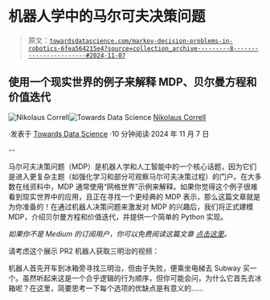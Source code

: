 # 机器人学中的马尔可夫决策问题

> 原文：[`towardsdatascience.com/markov-decision-problems-in-robotics-6fea564215e4?source=collection_archive---------8-----------------------#2024-11-07`](https://towardsdatascience.com/markov-decision-problems-in-robotics-6fea564215e4?source=collection_archive---------8-----------------------#2024-11-07)

## 使用一个现实世界的例子来解释 MDP、贝尔曼方程和价值迭代

[](https://medium.com/@nikolaus.correll?source=post_page---byline--6fea564215e4--------------------------------)![Nikolaus Correll](https://medium.com/@nikolaus.correll?source=post_page---byline--6fea564215e4--------------------------------)[](https://towardsdatascience.com/?source=post_page---byline--6fea564215e4--------------------------------)![Towards Data Science](https://towardsdatascience.com/?source=post_page---byline--6fea564215e4--------------------------------) [Nikolaus Correll](https://medium.com/@nikolaus.correll?source=post_page---byline--6fea564215e4--------------------------------)

·发表于 [Towards Data Science](https://towardsdatascience.com/?source=post_page---byline--6fea564215e4--------------------------------) ·10 分钟阅读·2024 年 11 月 7 日

--

马尔可夫决策问题（MDP）是机器人学和人工智能中的一个核心话题，因为它们是进入更复杂主题（如强化学习和部分可观察马尔可夫决策过程）的门户。在大多数在线资料中，MDP 通常使用“网格世界”示例来解释。如果你觉得这个例子很难看到现实世界中的应用，且正在寻找一个更经典的 MDP 表示，那么这篇文章就是为你准备的！在通过机器人决策问题来激发对 MDP 的兴趣后，我们将正式建模 MDP，介绍贝尔曼方程和价值迭代，并提供一个简单的 Python 实现。

*如果你不是 Medium 的订阅用户，你可以免费阅读这篇文章* [*点击这里*](https://medium.com/towards-data-science/markov-decision-problems-in-robotics-6fea564215e4?sk=c3a956e684268afe9f33821e58b1ff90)*。*

请考虑这个展示 PR2 机器人获取三明治的视频：

机器人首先开车到冰箱旁寻找三明治，但由于失败，便乘坐电梯去 Subway 买一个。虽然听起来这是一个合乎逻辑的行为顺序，但你可能会问，为什么它首先去冰箱呢？在这里，简要思考一下每个选项的优缺点是有意义的……
